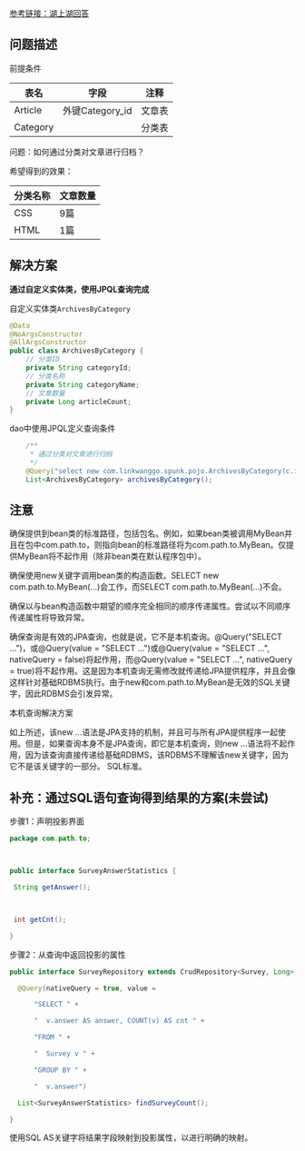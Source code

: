 

[参考链接：湖上湖回答](https://www.imooc.com/wenda/detail/594403)

## 问题描述

前提条件

| 表名     | 字段            | 注释   |
| -------- | --------------- | ------ |
| Article  | 外键Category_id | 文章表 |
| Category |                 | 分类表 |

问题：如何通过分类对文章进行归档？

希望得到的效果：

| 分类名称 | 文章数量 |
| -------- | -------- |
| CSS      | 9篇      |
| HTML     | 1篇      |

## 解决方案

**通过自定义实体类，使用JPQL查询完成**

自定义实体类`ArchivesByCategory`

```java
@Data
@NoArgsConstructor
@AllArgsConstructor
public class ArchivesByCategory {
    // 分类ID
    private String categoryId;
    // 分类名称
    private String categoryName;
    // 文章数量
    private Long articleCount;
}
```

dao中使用JPQL定义查询条件

```java
    /**
     * 通过分类对文章进行归档
     */
    @Query("select new com.linkwanggo.spunk.pojo.ArchivesByCategory(c.id, c.name, count(a.id)) from Article a, Category c where a.categoryId = c.id group by a.categoryId order by c.createTime desc")
    List<ArchivesByCategory> archivesByCategory();
```

## 注意

确保提供到bean类的标准路径，包括包名。例如，如果bean类被调用MyBean并且在包中com.path.to，则指向bean的标准路径将为com.path.to.MyBean。仅提供MyBean将不起作用（除非bean类在默认程序包中）。

确保使用new关键字调用bean类的构造函数。SELECT new com.path.to.MyBean(...)会工作，而SELECT com.path.to.MyBean(...)不会。

确保以与bean构造函数中期望的顺序完全相同的顺序传递属性。尝试以不同顺序传递属性将导致异常。

确保查询是有效的JPA查询，也就是说，它不是本机查询。@Query("SELECT ...")，或@Query(value = "SELECT ...")或@Query(value = "SELECT ...", nativeQuery = false)将起作用，而@Query(value = "SELECT ...", nativeQuery = true)将不起作用。这是因为本机查询无需修改就传递给JPA提供程序，并且会像这样针对基础RDBMS执行。由于new和com.path.to.MyBean是无效的SQL关键字，因此RDBMS会引发异常。

本机查询解决方案

如上所述，该new ...语法是JPA支持的机制，并且可与所有JPA提供程序一起使用。但是，如果查询本身不是JPA查询，即它是本机查询，则new ...语法将不起作用，因为该查询直接传递给基础RDBMS，该RDBMS不理解该new关键字，因为它不是该关键字的一部分。 SQL标准。

## 补充：通过SQL语句查询得到结果的方案(未尝试)

步骤1：声明投影界面

```java
package com.path.to;



public interface SurveyAnswerStatistics {

 String getAnswer();



 int getCnt();

}
```

步骤2：从查询中返回投影的属性

```java
public interface SurveyRepository extends CrudRepository<Survey, Long> {

  @Query(nativeQuery = true, value =

​      "SELECT " +

​      "  v.answer AS answer, COUNT(v) AS cnt " +

​      "FROM " +

​      "  Survey v " +

​      "GROUP BY " +

​      "  v.answer")

  List<SurveyAnswerStatistics> findSurveyCount();

}
```

使用SQL AS关键字将结果字段映射到投影属性，以进行明确的映射。